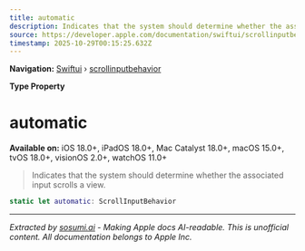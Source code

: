 ```yaml
---
title: automatic
description: Indicates that the system should determine whether the associated input scrolls a view.
source: https://developer.apple.com/documentation/swiftui/scrollinputbehavior/automatic
timestamp: 2025-10-29T00:15:25.632Z
---
```


**Navigation:** [Swiftui](/documentation/swiftui) › [scrollinputbehavior](/documentation/swiftui/scrollinputbehavior)

**Type Property**

# automatic

**Available on:** iOS 18.0+, iPadOS 18.0+, Mac Catalyst 18.0+, macOS 15.0+, tvOS 18.0+, visionOS 2.0+, watchOS 11.0+

> Indicates that the system should determine whether the associated input scrolls a view.

```swift
static let automatic: ScrollInputBehavior
```

---

*Extracted by [sosumi.ai](https://sosumi.ai) - Making Apple docs AI-readable.*
*This is unofficial content. All documentation belongs to Apple Inc.*
